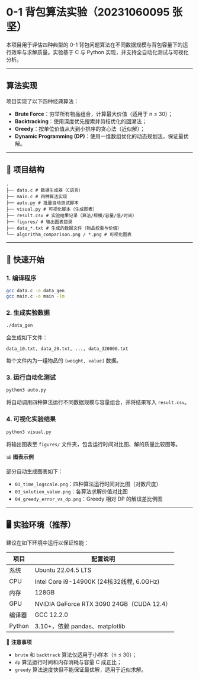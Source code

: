 
# 0-1 背包算法实验（20231060095 张坚）

本项目用于评估四种典型的 0-1 背包问题算法在不同数据规模与背包容量下的运行效率与求解质量。实验基于 C 与 Python 实现，并支持全自动化测试与可视化分析。

---

##  算法实现

项目实现了以下四种经典算法：

- **Brute Force**：穷举所有物品组合，计算最大价值（适用于 n ≤ 30）；
- **Backtracking**：使用深度优先搜索并剪枝优化的回溯法；
- **Greedy**：按单位价值从大到小排序的贪心法（近似解）；
- **Dynamic Programming (DP)**：使用一维数组优化的动态规划法，保证最优解。

---

## 📂 项目结构

```
.
├── data.c # 数据生成器（C语言）
├── main.c # 四种算法实现
├── auto.py # 批量自动测试脚本
├── visual.py # 可视化脚本（生成图表）
├── result.csv # 实验结果记录（算法/规模/容量/值/时间）
├── figures/ # 输出图表目录
├── data_*.txt # 生成的数据文件（物品权重与价值）
└── algorithm_comparison.png / *.png # 可视化图表
```

---

## 🚀 快速开始

### 1. 编译程序

```bash
gcc data.c -o data_gen
gcc main.c -o main -lm
```

### 2. 生成实验数据

```bash
./data_gen
```

会生成如下文件：

```
data_10.txt, data_20.txt, ..., data_320000.txt
```

每个文件内为一组物品的 `[weight, value]` 数据。

### 3. 运行自动化测试

```bash
python3 auto.py
```

将自动调用四种算法运行不同数据规模与容量组合，并将结果写入 `result.csv`。

### 4. 可视化实验结果

```bash
python3 visual.py
```

将输出图表至 `figures/` 文件夹，包含运行时间对比图、解的质量比较图等。

📊 **图表示例**

部分自动生成图表如下：

- `01_time_logscale.png`：四种算法运行时间对比图（对数尺度）
- `03_solution_value.png`：各算法求解价值对比图
- `04_greedy_error_vs_dp.png`：Greedy 相对 DP 的解误差比例图

---

## 🖥 实验环境（推荐）

建议在如下环境中运行以保证性能：

项目 | 配置说明
---|---
系统 | Ubuntu 22.04.5 LTS
CPU | Intel Core i9-14900K (24核32线程, 6.0GHz)
内存 | 128GB
GPU | NVIDIA GeForce RTX 3090 24GB（CUDA 12.4）
编译器 | GCC 12.2.0
Python | 3.10+，依赖 pandas、matplotlib

📌 **注意事项**

- `brute` 和 `backtrack` 算法仅适用于小样本（n ≤ 30）；
- `dp` 算法运行时间和内存消耗与容量 C 成正比；
- `greedy` 算法速度快但不能保证最优解，适用于近似求解。
 
